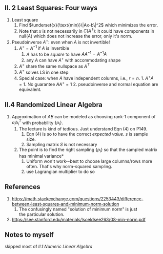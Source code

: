 ## II. 2 Least Squares: Four ways
1. Least square
	1. Find $\underset{x}{\text{min}}\|Ax-b\|^2$ which minimizes the error.
	2. Note that $x$ is not necessarily in $C(A^T)$: it could have components in $\text{null}(A)$ which does not increase the error, only it's norm.
2. Pseudoinverse $A^{+}$: even when $A$ is not invertible!
	1. $A^+ = A^{-1}$ if $A$ is invertible
		1. $A$ has to be *square* to have $AA^{-1}=A^{-1}A$
		2. any $A$ can have $A^+$ with accommodating shape
	2. $A^+$ share the same nullspace as $A^T$
	3. $A^+$ solves LS in one step
	4. Special case: when $A$ have independent columns, i.e., $r=n$.
			1. $A^+ A=1$. No guarantee $AA^+=1$
			2. pseudoinverse and normal equation are equivalent.

## II.4 Randomized Linear Algebra
1. Approximation of $AB$ can be modeled as choosing rank-1 component of $a_i b^{T}_i$ with probability $\{p_{i}\}$.
	1. The lecture is kind of tedious. Just understand Eqn (4) on P149.
		1. Eqn (4) is so to have the correct *expected value*. $s$ is sample size.
		2. Sampling matrix $S$ is not necessary
	2. The point is to find the right sampling $\{p_i\}$ so that the sampled matrix has minimal variance*
		1. Uniform won't work--best to choose large columns/rows more often. That's why norm-squared sampling.
		2. use Lagrangian multiplier to do so

## References
1. https://math.stackexchange.com/questions/2253443/difference-between-least-squares-and-minimum-norm-solution
	1. The confusingly named "solution of minimum norm" is just the particular solution.
2. https://see.stanford.edu/materials/lsoeldsee263/08-min-norm.pdf
## Notes to myself
skipped most of *II.1 Numeric Linear Algebra*
